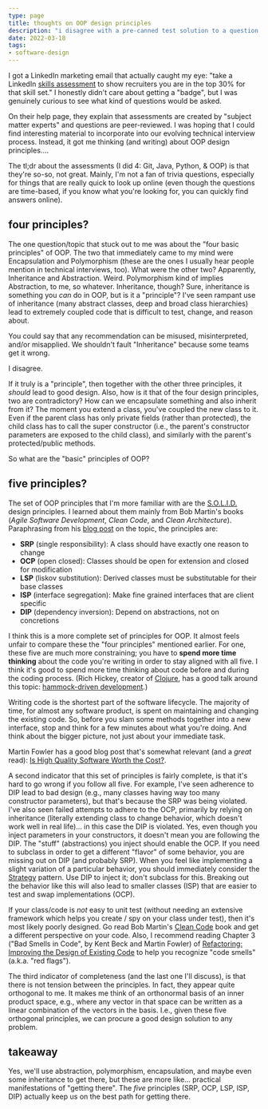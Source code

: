 ```yaml
---
type: page
title: thoughts on OOP design principles
description: "i disagree with a pre-canned test solution to a question about the 'OOP design principles'"
date: 2022-03-18
tags:
- software-design
---
```


I got a LinkedIn marketing email that actually caught my eye: "take a LinkedIn [skills assessment](https://www.linkedin.com/help/linkedin/answer/a507663/linkedin-skill-assessments?lang=en) to show recruiters you are in the top 30% for that skill set." I honestly didn't care about getting a "badge", but I was genuinely curious to see what kind of questions would be asked.

On their help page, they explain that assessments are created by "subject matter experts" and questions are peer-reviewed. I was hoping that I could find interesting material to incorporate into our evolving technical interview process. Instead, it got me thinking (and writing) about OOP design principles....

The tl;dr about the assessments (I did 4: Git, Java, Python, & OOP) is that they're so-so, not great. Mainly, I'm not a fan of trivia questions, especially for things that are really quick to look up online (even though the questions are time-based, if you know what you're looking for, you can quickly find answers online).

## four principles?

The one question/topic that stuck out to me was about the "four basic principles" of OOP. The two that immediately came to my mind were Encapsulation and Polymorphism (these are the ones I usually hear people mention in technical interviews, too). What were the other two? Apparently, Inheritance and Abstraction. Weird. Polymorphism kind of implies Abstraction, to me, so whatever. Inheritance, though? Sure, inheritance is something you _can_ do in OOP, but is it a "principle"? I've seen rampant use of inheritance (many abstract classes, deep and broad class hierarchies) lead to extremely coupled code that is difficult to test, change, and reason about.

You could say that any recommendation can be misused, misinterpreted, and/or misapplied. We shouldn't fault "Inheritance" because some teams get it wrong. 

I disagree. 

If it truly is a "principle", then together with the other three principles, it _should_ lead to good design. Also, how is it that of the four design principles, two are contradictory? How can we encapsulate something and also inherit from it? The moment you extend a class, you've coupled the new class to it. Even if the parent class has only private fields (rather than protected), the child class has to call the super constructor (i.e., the parent's constructor parameters are exposed to the child class), and similarly with the parent's protected/public methods.

So what are the "basic" principles of OOP?


## five principles?

The set of OOP principles that I'm more familiar with are the [S.O.L.I.D.](https://en.wikipedia.org/wiki/SOLID) design principles. I learned about them mainly from Bob Martin's books (_Agile Software Development_, _Clean Code_, and _Clean Architecture_). Paraphrasing from his [blog post](http://butunclebob.com/ArticleS.UncleBob.PrinciplesOfOod) on the topic, the principles are:

  * **SRP** (single responsibility): A class should have exactly one reason to change
  * **OCP** (open closed): Classes should be open for extension and closed for modification
  * **LSP** (liskov substitution): Derived classes must be substitutable for their base classes
  * **ISP** (interface segregation): Make fine grained interfaces that are client specific
  * **DIP** (dependency inversion): Depend on abstractions, not on concretions

I think this is a more complete set of principles for OOP. It almost feels unfair to compare these the "four principles" mentioned earlier. For one, these five are much more constraining; you have to **spend more time thinking** about the code you're writing in order to stay aligned with all five. I think it's good to spend more time thinking about code before and during the coding process. (Rich Hickey, creator of [Clojure](https://clojure.org), has a good talk around this topic: [hammock-driven development](https://youtu.be/f84n5oFoZBc).)

Writing code is the shortest part of the software lifecycle. The majority of time, for almost any software product, is spent on maintaining and changing the existing code. So, before you slam some methods together into a new interface, stop and think for a few minutes about what you're doing. And think about the bigger picture, not just about your immediate task. 

Martin Fowler has a good blog post that's somewhat relevant (and a _great_ read): [Is High Quality Software Worth the Cost?](https://martinfowler.com/articles/is-quality-worth-cost.html).

A second indicator that this set of principles is fairly complete, is that it's hard to go wrong if you follow all five. For example, I've seen adherence to DIP lead to bad design (e.g., many classes having way too many constructor parameters), but that's because the SRP was being violated. I've also seen failed attempts to adhere to the OCP, primarily by relying on inheritance (literally extending class to change behavior, which doesn't work well in real life)... in this case the DIP is violated. Yes, even though you inject parameters in your constructors, it doesn't mean you are following the DIP. The "stuff" (abstractions) you inject should enable the OCP. If you need to subclass in order to get a different "flavor" of some behavior, you are missing out on DIP (and probably SRP). When you feel like implementing a slight variation of a particular behavior, you should immediately consider the [Strategy](https://sourcemaking.com/design_patterns/strategy) pattern. Use DIP to inject it; don't subclass for this. Breaking out the behavior like this will also lead to smaller classes (ISP) that are easier to test and swap implementations (OCP).

If your class/code is _not_ easy to unit test (without needing an extensive framework which helps you create / spy on your class under test), then it's most likely poorly designed. Go read Bob Martin's [Clean Code](https://www.amazon.com/dp/0132350882) book and get a different perspective on your code. Also, I recommend reading Chapter 3 ("Bad Smells in Code", by Kent Beck and Martin Fowler) of [Refactoring: Improving the Design of Existing Code](https://www.amazon.com/dp/0134757599) to help you recognize "code smells" (a.k.a. "red flags").

The third indicator of completeness (and the last one I'll discuss), is that there is not tension between the principles. In fact, they appear quite orthogonal to me. It makes me think of an orthonormal basis of an inner product space, e.g., where any vector in that space can be written as a linear combination of the vectors in the basis. I.e., given these five orthogonal principles, we can procure a good design solution to any problem.

## takeaway

Yes, we'll use abstraction, polymorphism, encapsulation, and maybe even some inheritance to get there, but these are more like... practical manifestations of "getting there". The _five_ principles (SRP, OCP, LSP, ISP, DIP) actually keep us on the best path for getting there.
